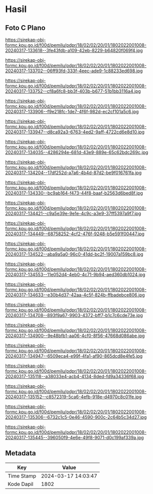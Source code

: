 # Hasil

## Foto C Plano

https://sirekap-obj-formc.kpu.go.id/f00d/pemilu/pdpr/18/02/02/20/01/1802022001008-20240317-133618--3fe43fdb-a109-42eb-8229-b64820f069f4.jpg

https://sirekap-obj-formc.kpu.go.id/f00d/pemilu/pdpr/18/02/02/20/01/1802022001008-20240317-133702--06ff93fd-333f-4eec-ade9-1c88233ed698.jpg

https://sirekap-obj-formc.kpu.go.id/f00d/pemilu/pdpr/18/02/02/20/01/1802022001008-20240317-133752--cf8a6fc8-bb3f-403b-b677-51b1bb3116a4.jpg

https://sirekap-obj-formc.kpu.go.id/f00d/pemilu/pdpr/18/02/02/20/01/1802022001008-20240317-133906--f9e218fc-1de7-4f6f-982d-ec2cf101a5c6.jpg

https://sirekap-obj-formc.kpu.go.id/f00d/pemilu/pdpr/18/02/02/20/01/1802022001008-20240317-133947--d8ca92a3-6763-4ed2-9aff-4722cd6e8d10.jpg

https://sirekap-obj-formc.kpu.go.id/f00d/pemilu/pdpr/18/02/02/20/01/1802022001008-20240317-134035--4286294e-681d-43e9-889e-65c62bdc269c.jpg

https://sirekap-obj-formc.kpu.go.id/f00d/pemilu/pdpr/18/02/02/20/01/1802022001008-20240317-134204--17df252d-a7a6-4b4d-87d2-be9f016761fa.jpg

https://sirekap-obj-formc.kpu.go.id/f00d/pemilu/pdpr/18/02/02/20/01/1802022001008-20240317-134330--bc9ab164-f473-44f8-baaf-b2563d6bed8f.jpg

https://sirekap-obj-formc.kpu.go.id/f00d/pemilu/pdpr/18/02/02/20/01/1802022001008-20240317-134421--c9a5e39e-9e1e-4c9c-a3e9-37ff5397a9f7.jpg

https://sirekap-obj-formc.kpu.go.id/f00d/pemilu/pdpr/18/02/02/20/01/1802022001008-20240317-134449--68758252-4cf2-476f-9248-b5e591f00447.jpg

https://sirekap-obj-formc.kpu.go.id/f00d/pemilu/pdpr/18/02/02/20/01/1802022001008-20240317-134522--aba9a5a0-96c0-41dd-bc2f-19007a159bc8.jpg

https://sirekap-obj-formc.kpu.go.id/f00d/pemilu/pdpr/18/02/02/20/01/1802022001008-20240317-134553--11e052d4-4eb0-4c71-9b94-aed360db1024.jpg

https://sirekap-obj-formc.kpu.go.id/f00d/pemilu/pdpr/18/02/02/20/01/1802022001008-20240317-134633--e30b4d37-42aa-4c5f-824b-ffbadebce806.jpg

https://sirekap-obj-formc.kpu.go.id/f00d/pemilu/pdpr/18/02/02/20/01/1802022001008-20240317-134708--893f9a67-9903-4372-bff7-b1c7c6cde73e.jpg

https://sirekap-obj-formc.kpu.go.id/f00d/pemilu/pdpr/18/02/02/20/01/1802022001008-20240317-134900--9e48bfb1-aa06-4cf0-8f56-47668d086abe.jpg

https://sirekap-obj-formc.kpu.go.id/f00d/pemilu/pdpr/18/02/02/20/01/1802022001008-20240317-134947--6509eca4-e99f-4fa1-af90-865dcd8e4fe5.jpg

https://sirekap-obj-formc.kpu.go.id/f00d/pemilu/pdpr/18/02/02/20/01/1802022001008-20240317-135118--a38033e4-acb4-4134-8ded-fd9a34336f68.jpg

https://sirekap-obj-formc.kpu.go.id/f00d/pemilu/pdpr/18/02/02/20/01/1802022001008-20240317-135152--c8572319-5ca6-4efb-918e-d4970c8c01fe.jpg

https://sirekap-obj-formc.kpu.go.id/f00d/pemilu/pdpr/18/02/02/20/01/1802022001008-20240317-135306--6732c1c5-0e46-4590-900c-2c64b5c34d27.jpg

https://sirekap-obj-formc.kpu.go.id/f00d/pemilu/pdpr/18/02/02/20/01/1802022001008-20240317-135445--396050f9-4e6e-49f8-9071-d0c199af339a.jpg


## Metadata

| Key        | Value               |
| ---------- | ------------------- |
| Time Stamp | 2024-03-17 14:03:47 |
| Kode Dapil | 1802                |



